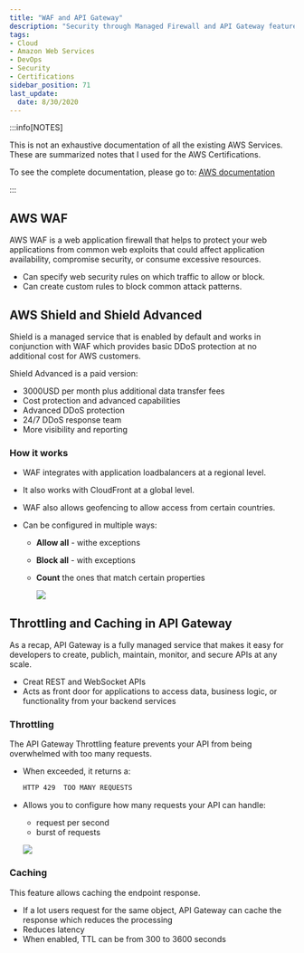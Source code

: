 ```yaml
---
title: "WAF and API Gateway"
description: "Security through Managed Firewall and API Gateway features"
tags: 
- Cloud
- Amazon Web Services
- DevOps
- Security
- Certifications
sidebar_position: 71
last_update:
  date: 8/30/2020
---
```



:::info[NOTES]

This is not an exhaustive documentation of all the existing AWS Services. These are summarized notes that I used for the AWS Certifications.

To see the complete documentation, please go to: [AWS documentation](https://docs.aws.amazon.com/)

:::



## AWS WAF 

AWS WAF is a web application firewall that helps to protect your web applications from common web exploits that could affect application availability, compromise security, or consume excessive resources.

- Can specify web security rules on which traffic to allow or block.  
- Can create custom rules to block common attack patterns.

## AWS Shield and Shield Advanced
 
Shield is a managed service that is enabled by default and works in conjunction with WAF which provides basic DDoS protection at no additional cost for AWS customers.

Shield Advanced is a paid version:

- 3000USD per month plus additional data transfer fees
- Cost protection and advanced capabilities 
- Advanced DDoS protection 
- 24/7 DDoS response team 
- More visibility and reporting

### How it works

- WAF integrates with application loadbalancers at a regional level. 
- It also works with CloudFront at a global level.
- WAF also allows geofencing to allow access from certain countries.
- Can be configured in multiple ways:

    - **Allow all** - withe exceptions 
    - **Block all** - with exceptions 
    - **Count** the ones that match certain properties

        ![](/img/docs/awswafshieldshieldadvanced.png)


## Throttling and Caching in API Gateway

As a recap, API Gateway is a fully managed service that makes it easy for developers to create, publich, maintain, monitor, and secure APIs at any scale.

- Creat REST and WebSocket APIs 
- Acts as front door for applications to access data, business logic, or functionality from your backend services

### Throttling 

The API Gateway Throttling feature prevents your API from being overwhelmed with too many requests.

- When exceeded, it returns a:

    ```bash
    HTTP 429  TOO MANY REQUESTS 
    ```
- Allows you to configure how many requests your API can handle:

    - request per second 
    - burst of requests 

    ![](/img/docs/awsapigwthrottlinefeature.png)

### Caching 

This feature allows caching the endpoint response. 

- If a lot users request for the same object, API Gateway can cache the response which reduces the processing 
- Reduces latency 
- When enabled, TTL can be from 300 to 3600 seconds
